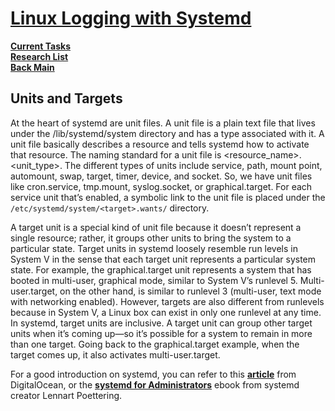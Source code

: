 # **[Linux Logging with Systemd](https://www.loggly.com/ultimate-guide/linux-logging-with-systemd/)**

**[Current Tasks](../../../a_status/current_tasks.md)**\
**[Research List](../../research_list.md)**\
**[Back Main](../../../README.md)**

## Units and Targets

At the heart of systemd are unit files. A unit file is a plain text file that lives under the /lib/systemd/system directory and has a type associated with it. A unit file basically describes a resource and tells systemd how to activate that resource. The naming standard for a unit file is <resource_name>.<unit_type>. The different types of units include service, path, mount point, automount, swap, target, timer, device, and socket. So, we have unit files like cron.service, tmp.mount, syslog.socket, or graphical.target. For each service unit that’s enabled, a symbolic link to the unit file is placed under the `/etc/systemd/system/<target>.wants/` directory.

A target unit is a special kind of unit file because it doesn’t represent a single resource; rather, it groups other units to bring the system to a particular state. Target units in systemd loosely resemble run levels in System V in the sense that each target unit represents a particular system state. For example, the graphical.target unit represents a system that has booted in multi-user, graphical mode, similar to System V’s runlevel 5. Multi-user.target, on the other hand, is similar to runlevel 3 (multi-user, text mode with networking enabled). However, targets are also different from runlevels because in System V, a Linux box can exist in only one runlevel at any time. In systemd, target units are inclusive. A target unit can group other target units when it’s coming up—so it’s possible for a system to remain in more than one target. Going back to the graphical.target example, when the target comes up, it also activates multi-user.target.

For a good introduction on systemd, you can refer to this **[article](https://www.digitalocean.com/community/tutorials/systemd-essentials-working-with-services-units-and-the-journal)** from DigitalOcean, or the **[systemd for Administrators](https://0pointer.de/blog/projects/systemd-pdf.html)** ebook from systemd creator Lennart Poettering.
